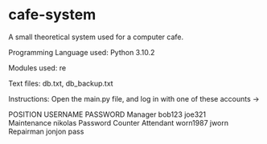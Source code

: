 # cafe-system
A small theoretical system used for a computer cafe.

Programming Language used: Python 3.10.2

Modules used: re 

Text files: db.txt, db_backup.txt 

Instructions: Open the main.py file, and log in with one of these accounts ->

 POSITION           USERNAME      PASSWORD
 Manager             bob123        joe321      
 Maintenance         nikolas       Password
 Counter Attendant   worn1987      jworn
 Repairman           jonjon        pass
